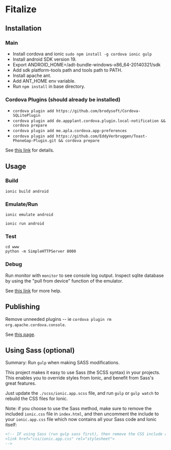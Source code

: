 Fitalize
=====================

Installation
------------------------------

### Main

* Install cordova and ionic `sudo npm install -g cordova ionic gulp`
* Install android SDK version 19.
* Export ANDROID_HOME=<sdk install directory>/adt-bundle-windows-x86_64-20140321/sdk
* Add sdk platform-tools path and tools path to PATH.
* Install apache ant.
* Add ANT_HOME env variable.
* Run `npm install` in base directory.

### Cordova Plugins (should already be installed)

* `cordova plugin add https://github.com/brodysoft/Cordova-SQLitePlugin`
* `cordova plugin add de.appplant.cordova.plugin.local-notification && cordova prepare`
* `cordova plugin add me.apla.cordova.app-preferences`
* `cordova plugin add https://github.com/EddyVerbruggen/Toast-PhoneGap-Plugin.git && cordova prepare`

See [this link](http://stackoverflow.com/questions/20323787/cordova-platform-add-android-not-working-while-listing-android-targets) for details.

Usage
------------------------


### Build

```
ionic build android
```

### Emulate/Run

```
ionic emulate android
```

```
ionic run android
```

### Test

```
cd www
python -m SimpleHTTPServer 8000
```

### Debug

Run monitor with `monitor` to see console log output.
Inspect sqlite database by using the "pull from device" function of the emulator.

See [this link](http://ionicframework.com/getting-started/) for more help.

Publishing
-------------------------------------------------

Remove unneeded plugins -- ie `cordova plugin rm org.apache.cordova.console`.

See [this page](http://ionicframework.com/docs/guide/publishing.html).

Using Sass (optional)
-------------------------------------------------

Summary:  Run `gulp` when making SASS modifications.

This project makes it easy to use Sass (the SCSS syntax) in your projects. This enables you to override styles from Ionic, and benefit from
Sass's great features.

Just update the `./scss/ionic.app.scss` file, and run `gulp` or `gulp watch` to rebuild the CSS files for Ionic.

Note: if you choose to use the Sass method, make sure to remove the included `ionic.css` file in `index.html`, and then uncomment
the include to your `ionic.app.css` file which now contains all your Sass code and Ionic itself:

```html
<!-- IF using Sass (run gulp sass first), then remove the CSS include above
<link href="css/ionic.app.css" rel="stylesheet">
-->
```